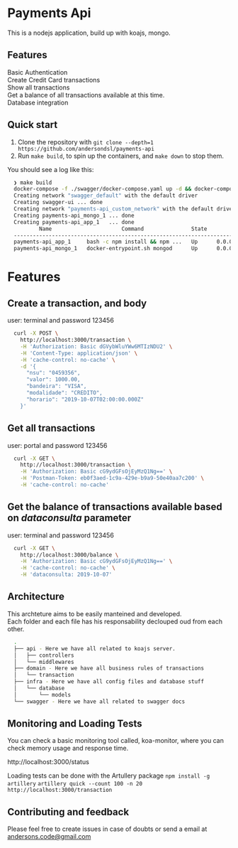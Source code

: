 # Payments Api

This is a nodejs application, build up with koajs, mongo.

## Features

<dl>
  <dt>Basic Authentication</dt>
  <dt>Create Credit Card transactions</dt>
  <dt>Show all transactions</dt>
  <dt>Get a balance of all transactions available at this time.</dt>
  <dt>Database integration</dt>
</dl>

## Quick start

1. Clone the repository with `git clone --depth=1 https://github.com/andersondsl/payments-api`
2. Run `make build`, to spin up the containers, and `make down` to stop them.

You should see a log like this: 
````bash
  ❯ make build                                                                                                   
  docker-compose -f ./swagger/docker-compose.yaml up -d && docker-compose up -d && docker-compose ps
  Creating network "swagger_default" with the default driver
  Creating swagger-ui ... done
  Creating network "payments-api_custom_network" with the default driver
  Creating payments-api_mongo_1 ... done
  Creating payments-api_app_1   ... done
          Name                      Command               State            Ports
  ----------------------------------------------------------------------------------------
  payments-api_app_1     bash -c npm install && npm ...   Up      0.0.0.0:3000->3000/tcp
  payments-api_mongo_1   docker-entrypoint.sh mongod      Up      0.0.0.0:27017->27017/tcp

````

# Features

## Create a transaction, and body

user: terminal and password 123456

```bash
  curl -X POST \
    http://localhost:3000/transaction \
    -H 'Authorization: Basic dGVybWluYWw6MTIzNDU2' \
    -H 'Content-Type: application/json' \
    -H 'cache-control: no-cache' \
    -d '{
      "nsu": "0459356",
      "valor": 1000.00,
      "bandeira": "VISA",
      "modalidade": "CREDITO",
      "horario": "2019-10-07T02:00:00.000Z"
    }'
```

## Get all transactions

user: portal and password 123456

```bash
  curl -X GET \
    http://localhost:3000/transaction \
    -H 'Authorization: Basic cG9ydGFsOjEyMzQ1Ng==' \
    -H 'Postman-Token: eb0f3aed-1c9a-429e-b9a9-50e40aa7c200' \
    -H 'cache-control: no-cache'
```

## Get the balance of transactions available based on _dataconsulta_ parameter
user: terminal and password 123456

```bash
  curl -X GET \
    http://localhost:3000/balance \
    -H 'Authorization: Basic cG9ydGFsOjEyMzQ1Ng==' \
    -H 'cache-control: no-cache' \
    -H 'dataconsulta: 2019-10-07'
```

## Architecture
  This archteture aims to be easily manteined and developed.\
  Each folder and each file has his responsability declouped oud from each other.

  ````bash
    .
    ├── api - Here we have all related to koajs server.
    │   ├── controllers
    │   └── middlewares
    ├── domain - Here we have all business rules of transactions
    │   └── transaction
    ├── infra - Here we have all config files and database stuff
    │   └── database
    │       └── models
    └── swagger - Here we have all related to swagger docs
  ````

## Monitoring and Loading Tests
  You can check a basic monitoring tool called, koa-monitor, where you can check memory usage and response time.

  http://localhost:3000/status

  Loading tests can be done with the Artullery package
  ```npm install -g artillery```
  ``` artillery quick --count 100 -n 20 http://localhost:3000/transaction ```

## Contributing and feedback
Please feel free to create issues in case of doubts or send a email at andersons.code@gmail.com
